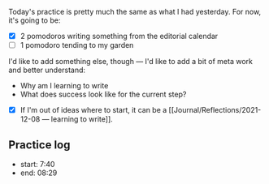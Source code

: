 Today's practice is pretty much the same as what I had yesterday. For now, it's going to be:

- [x] 2 pomodoros writing something from the editorial calendar
- [ ] 1 pomodoro tending to my garden

I'd like to add something else, though — I'd like to add a bit of meta work and better understand:

- Why am I learning to write
- What does success look like for the current step?

- [x] If I'm out of ideas where to start, it can be a [[Journal/Reflections/2021-12-08 — learning to write]].

## Practice log

- start: 7:40
- end: 08:29
